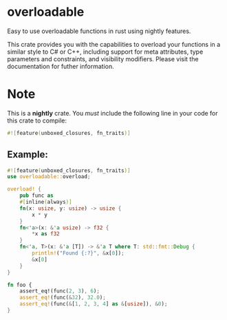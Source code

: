 # overloadable

Easy to use overloadable functions in rust using nightly features.

This crate provides you with the capabilities to overload your functions in a similar style to C# or C++, including support for meta attributes, type parameters and constraints, and visibility modifiers. 
Please visit the documentation for futher information. 

# Note
This is a **nightly** crate. You _must_ include the following line in your code for this crate to compile:
```rust
#![feature(unboxed_closures, fn_traits)]
```

## Example:

```rust
#![feature(unboxed_closures, fn_traits)]
use overloadable::overload;

overload! {
    pub func as
    #[inline(always)]
    fn(x: usize, y: usize) -> usize {
        x * y
    }
    fn<'a>(x: &'a usize) -> f32 {
        *x as f32
    }
    fn<'a, T>(x: &'a [T]) -> &'a T where T: std::fmt::Debug {
        println!("Found {:?}", &x[0]);
        &x[0]
    }
}

fn foo {
    assert_eq!(func(2, 3), 6);
    assert_eq!(func(&32), 32.0);
    assert_eq!(func(&[1, 2, 3, 4] as &[usize]), &0);
}
```